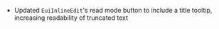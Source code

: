 - Updated `EuiInlineEdit`'s read mode button to include a title tooltip, increasing readability of truncated text
